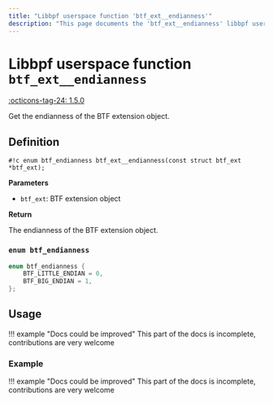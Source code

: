 ```yaml
---
title: "Libbpf userspace function 'btf_ext__endianness'"
description: "This page documents the 'btf_ext__endianness' libbpf userspace function, including its definition, usage, and examples."
---
```

# Libbpf userspace function `btf_ext__endianness`

<!-- [LIBBPF_TAG] -->
[:octicons-tag-24: 1.5.0](https://github.com/libbpf/libbpf/releases/tag/v1.5.0)
<!-- [/LIBBPF_TAG] -->

Get the endianness of the BTF extension object.

## Definition

`#!c enum btf_endianness btf_ext__endianness(const struct btf_ext *btf_ext);`

**Parameters**

- `btf_ext`: BTF extension object

**Return**

The endianness of the BTF extension object.

### `enum btf_endianness`

```c
enum btf_endianness {
	BTF_LITTLE_ENDIAN = 0,
	BTF_BIG_ENDIAN = 1,
};
```

## Usage

!!! example "Docs could be improved"
    This part of the docs is incomplete, contributions are very welcome

### Example

!!! example "Docs could be improved"
    This part of the docs is incomplete, contributions are very welcome
